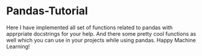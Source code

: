 # Pandas-Tutorial
Here I have implemented all set of functions related to pandas with apprpriate docstrings for your help. And there some pretty cool functions as well which you can use in your projects while using pandas. 
Happy Machine Learning!
